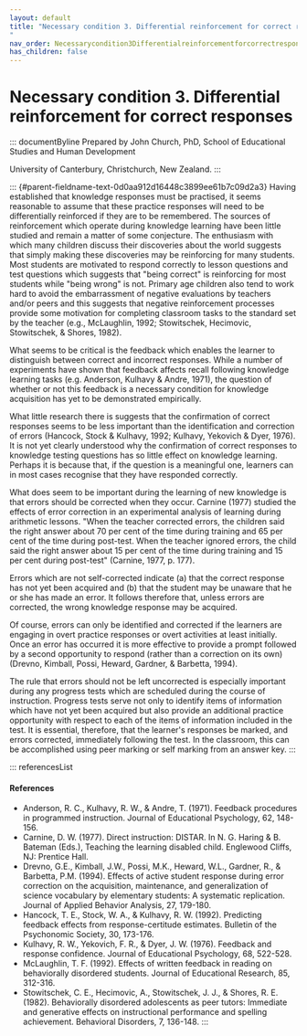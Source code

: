 ```yaml
---
layout: default
title: "Necessary condition 3. Differential reinforcement for correct responses 
"
nav_order: Necessarycondition3Differentialreinforcementforcorrectresponses
has_children: false
---
```

# Necessary condition 3. Differential reinforcement for correct responses 


::: documentByline
Prepared by John Church, PhD, School of Educational Studies and Human
Development

University of Canterbury, Christchurch, New Zealand.
:::

::: {#parent-fieldname-text-0d0aa912d16448c3899ee61b7c09d2a3}
Having established that knowledge responses must be practised, it seems
reasonable to assume that these practice responses will need to be
differentially reinforced if they are to be remembered. The sources of
reinforcement which operate during knowledge learning have been little
studied and remain a matter of some conjecture. The enthusiasm with
which many children discuss their discoveries about the world suggests
that simply making these discoveries may be reinforcing for many
students. Most students are motivated to respond correctly to lesson
questions and test questions which suggests that "being correct" is
reinforcing for most students while "being wrong" is not. Primary age
children also tend to work hard to avoid the embarrassment of negative
evaluations by teachers and/or peers and this suggests that negative
reinforcement processes provide some motivation for completing classroom
tasks to the standard set by the teacher (e.g., McLaughlin, 1992;
Stowitschek, Hecimovic, Stowitschek, & Shores, 1982).

What seems to be critical is the feedback which enables the learner to
distinguish between correct and incorrect responses. While a number of
experiments have shown that feedback affects recall following knowledge
learning tasks (e.g. Anderson, Kulhavy & Andre, 1971), the question of
whether or not this feedback is a necessary condition for knowledge
acquisition has yet to be demonstrated empirically.

What little research there is suggests that the confirmation of correct
responses seems to be less important than the identification and
correction of errors (Hancock, Stock & Kulhavy, 1992; Kulhavy, Yekovich
& Dyer, 1976). It is not yet clearly understood why the confirmation of
correct responses to knowledge testing questions has so little effect on
knowledge learning. Perhaps it is because that, if the question is a
meaningful one, learners can in most cases recognise that they have
responded correctly.

What does seem to be important during the learning of new knowledge is
that errors should be corrected when they occur. Carnine (1977) studied
the effects of error correction in an experimental analysis of learning
during arithmetic lessons. "When the teacher corrected errors, the
children said the right answer about 70 per cent of the time during
training and 65 per cent of the time during post-test. When the teacher
ignored errors, the child said the right answer about 15 per cent of the
time during training and 15 per cent during post-test" (Carnine, 1977,
p. 177).

Errors which are not self-corrected indicate (a) that the correct
response has not yet been acquired and (b) that the student may be
unaware that he or she has made an error. It follows therefore that,
unless errors are corrected, the wrong knowledge response may be
acquired.

Of course, errors can only be identified and corrected if the learners
are engaging in overt practice responses or overt activities at least
initially. Once an error has occurred it is more effective to provide a
prompt followed by a second opportunity to respond (rather than a
correction on its own) (Drevno, Kimball, Possi, Heward, Gardner, &
Barbetta, 1994).

The rule that errors should not be left uncorrected is especially
important during any progress tests which are scheduled during the
course of instruction. Progress tests serve not only to identify items
of information which have not yet been acquired but also provide an
additional practice opportunity with respect to each of the items of
information included in the test. It is essential, therefore, that the
learner's responses be marked, and errors corrected, immediately
following the test. In the classroom, this can be accomplished using
peer marking or self marking from an answer key.
:::

::: referencesList
#### References

-   Anderson, R. C., Kulhavy, R. W., & Andre, T. (1971). Feedback
    procedures in programmed instruction. Journal of Educational
    Psychology, 62, 148-156.
-   Carnine, D. W. (1977). Direct instruction: DISTAR. In N. G. Haring
    & B. Bateman (Eds.), Teaching the learning disabled child. Englewood
    Cliffs, NJ: Prentice Hall.
-   Drevno, G.E., Kimball, J.W., Possi, M.K., Heward, W.L., Gardner, R.,
    & Barbetta, P.M. (1994). Effects of active student response during
    error correction on the acquisition, maintenance, and generalization
    of science vocabulary by elementary students: A systematic
    replication. Journal of Applied Behavior Analysis, 27, 179-180.
-   Hancock, T. E., Stock, W. A., & Kulhavy, R. W. (1992). Predicting
    feedback effects from response-certitude estimates. Bulletin of the
    Psychonomic Society, 30, 173-176.
-   Kulhavy, R. W., Yekovich, F. R., & Dyer, J. W. (1976). Feedback and
    response confidence. Journal of Educational Psychology, 68, 522-528.
-   McLaughlin, T. F. (1992). Effects of written feedback in reading on
    behaviorally disordered students. Journal of Educational Research,
    85, 312-316.
-   Stowitschek, C. E., Hecimovic, A., Stowitschek, J. J., &
    Shores, R. E. (1982). Behaviorally disordered adolescents as peer
    tutors: Immediate and generative effects on instructional
    performance and spelling achievement. Behavioral Disorders, 7,
    136-148.
:::
